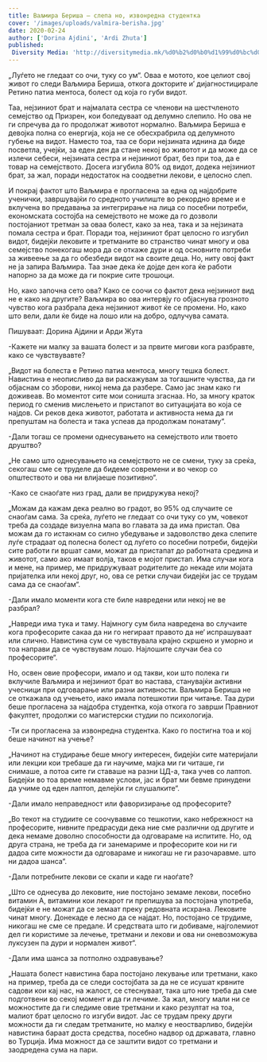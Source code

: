 ```yaml
---
title: Ваљмира Бериша – слепа но, извонредна студентка
cover: '/images/uploads/valmira-berisha.jpg'
date: 2020-02-24
author: ['Dorina Ajdini', 'Ardi Zhuta']
published:
 Diversity Media: 'http://diversitymedia.mk/%d0%b2%d0%b0%d1%99%d0%bc%d0%b8%d1%80%d0%b0-%d0%b1%d0%b5%d1%80%d0%b8%d1%88%d0%b0-%d1%81%d0%bb%d0%b5%d0%bf%d0%b0-%d0%bd%d0%be-%d0%b8%d0%b7%d0%b2%d0%be%d0%bd%d1%80%d0%b5%d0%b4%d0%bd%d0%b0-%d1%81%d1%82/'
---
```


„Луѓето не гледаат со очи, туку со ум“. Оваа е мотото, кое целиот свој живот го следи Ваљмира Бериша, откога докторите и’ дијагностицирале Ретино патиа ментоса, болест од која го губи видот.

Таа, нејзиниот брат и најмалата сестра се членови на шестчленото семејство од Призрен, кои боледуваат од делумно слепило. Но ова не ги спречува да го продолжат животот нормално. Ваљмира Бериша е девојка полна со енергија, која не се обесхрабрила од делумното губење на видот. Наместо тоа, таа се бори нејзината иднина да биде посветла, учејќи, за еден ден да стане некој во животот и да може да се излечи себеси, нејзината сестра и нејзиниот брат, без при тоа, да е товар на семејството. Досега изгубила 80% од видот, додека нејзиниот брат, за жал, поради недостаток на соодветни лекови, е целосно слеп.

И покрај фактот што Ваљмира е прогласена за една од најдобрите ученички, завршувајќи го средното училиште во рекордно време и е вклучена во предавања за интегрирање на лица со посебни потреби, економската состојба на семејството не може да го дозволи постојаниот третман за оваа болест, како за неа, така и за нејзината помала сестра и брат. Поради тоа, нејзиниот брат целосно го изгубил видот, бидејќи лековите и третманите во странство чинат многу и ова семејство понекогаш мора да се откаже дури и од основните потреби за живеење за да го обезбеди видот на своите деца. Но, ниту овој факт не ја запира Ваљмира. Таа знае дека ќе дојде ден кога ќе работи напорно за да може да ги покрие сите трошоци.

Но, како започна сето ова? Како се соочи со фактот дека нејзиниот вид не е како на другите? Ваљмира во ова интервју го објаснува грозното чувство кога разбрала дека нејзиниот живот ќе се промени. Но, како што вели, дали ќе биде на лошо или на добро, одлучува самата.

Пишуваат: Дорина Ајдини и Арди Жута

-Кажете ни малку за вашата болест и за првите мигови кога разбравте, како се чувствувавте?

„Видот на болеста е Ретино патиа ментоса, многу тешка болест. Навистина е неописливо да ви раскажувам за тогашните чувства, да ги објаснам со зборови, никој нема да  разбере. Само јас знам како ги доживеав. Во моментот сите мои соништа згаснаа. Но, за многу краток период го сменив мислењето и пристапот во ситуацијата во која се најдов. Си реков дека животот, работата и активноста нема да ги препуштам на болеста и така успеав да продолжам понатаму“.

-Дали тогаш се промени однесувањето на семејството или твоето друштво?

„Не само што однесувањето на семејството не се смени, туку за среќа, секогаш сме се труделе да бидеме современи и во чекор со општеството и ова ни влијаеше позитивно“.

-Како се снаоѓате низ град, дали ве придружува некој?

„Можам да кажам дека реално во градот, во 95% од случаите се снаоѓам сама. За среќа, луѓето не гледаат со очи туку со ум, човекот треба да создаде визуелна мапа во главата за да има пристап. Ова можам да го истакнам со силно убедување и задоволство дека слепите луѓе страдаат од полесна болест од луѓето со посебни потреби, бидејќи сите работи ги вршат сами, можат да пристапат до работната средина и животот, само ако имаат волја, таков е мојот пристап. Има случаи кога и мене, на пример, ме придружуваат родителите до некаде или мојата пријателка или некој друг, но, ова се ретки случаи бидејќи јас се трудам сама да се снаоѓам“.

-Дали имало моменти кога сте биле навредени или некој не ве разбрал?

„Навреди има тука и таму. Најмногу сум била навредена во случаите кога професорите сакаа да ни го негираат правото да не‘ испрашуваат или слично. Навистина сум се чувствувала крајно скршено и уморно и тоа направи да се чувствувам лошо. Најлошите случаи беа со професорите“.

Но, освен овие професори, имало и од такви, кои што полека ги вклучиле Ваљмира и нејзиниот брат во настава, станувајќи активни учесници при одговарање или разни активности. Ваљмира Бериша не се откажала од учењето, иако имала потешкотии при читање. Таа дури беше прогласена за најдобра студентка, која откога го заврши Правниот факултет, продолжи со магистерски студии по психологија.

-Ти си прогласена за извонредна студентка. Како го постигна тоа и кој беше начинот на учење?

„Начинот на студирање беше многу интересен, бидејќи сите материјали или лекции кои требаше да ги научиме, мајка ми ги читаше, ги снимаше, а потоа сите ги ставаше на разни ЦД-а, така учев со лаптоп. Бидејќи во тоа време немавме услови, јас и брат ми бевме принудени да учиме од еден лаптоп, делејќи ги слушалките“.

-Дали имало неправедност или фаворизирање од професорите?

„Во текот на студиите се соочувавме со тешкотии, како небрежност на професорите, нивните предрасуди дека ние сме различни од другите и дека немаме доволно способности да одговараме на испитите. Но, од друга страна, не треба да ги занемариме и професорите кои ни ги дадоа сите можности да одговараме и никогаш не ги разочаравме. што ни дадоа шанса“.

-Дали потребните лекови се скапи и каде ги наоѓате?

„Што се однесува до лековите, ние постојано земаме лекови, посебно витамин А, витамини кои лекарот ги препишува за постојана употреба, бидејќи е не можат да се земаат преку редовната исхрана. Лековите чинат многу. Донекаде е лесно да се најдат. Но, постојано се трудиме, никогаш не сме се предале. И средствата што ги добиваме, најголемиот дел ги користиме за лечење, третмани и лекови и ова ни оневозможува луксузен па дури и нормален живот“.

-Дали има шанса за потполно оздравување?

„Нашата болест навистина бара постојано лекување или третмани, како на пример, треба да се следи состојбата за да не се исушат крвните садови кои кај нас, на жалост, се стеснуваат, така што ние треба да сме подготвени во секој момент и да ги лечиме. За жал, многу мали ни се можностите да ги следиме овие третмани и како резултат на тоа, малиот брат целосно го изгуби видот. Јас се трудам преку други можности да ги следам третманите, но малку е неостварливо, бидејќи навистина бараат доста средства, посебно надвор од државата, главно во Турција. Има можност да се заштити видот со третмани и заодредена сума на пари.
